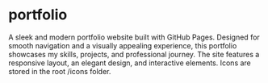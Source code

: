 # portfolio
A sleek and modern portfolio website built with GitHub Pages. Designed for smooth navigation and a visually appealing experience, this portfolio showcases my skills, projects, and professional journey. The site features a responsive layout, an elegant design, and interactive elements. Icons are stored in the root /icons folder.
